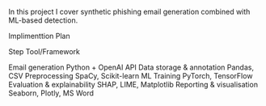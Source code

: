 In this project I cover synthetic phishing email generation combined with ML-based detection. 

Implimenttion Plan

Step	                               Tool/Framework

Email generation	                   Python + OpenAI API
Data storage & annotation	           Pandas, CSV
Preprocessing	                       SpaCy, Scikit-learn
ML Training	                         PyTorch, TensorFlow
Evaluation & explainability	         SHAP, LIME, Matplotlib
Reporting & visualisation            Seaborn, Plotly, MS Word
